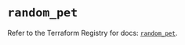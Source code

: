 # `random_pet`

Refer to the Terraform Registry for docs: [`random_pet`](https://registry.terraform.io/providers/hashicorp/random/3.6.3/docs/resources/pet).

